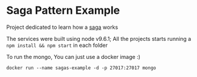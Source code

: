 # Saga Pattern Example

Project dedicated to learn how a [saga](https://microservices.io/patterns/data/saga.html) works 

The services were built using node v9.6.1; All the projects starts running a `npm install && npm start` in each folder

To run the mongo, You can just use a docker image :)

```
docker run --name sagas-example -d -p 27017:27017 mongo
```